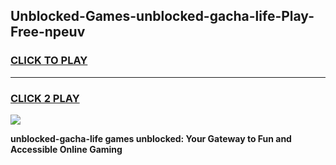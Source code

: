 
## Unblocked-Games-unblocked-gacha-life-Play-Free-npeuv
<h3>
<a href="https://premium76.site?title=unblocked-gacha-life&ref=19M">CLICK TO PLAY</a></h3>
<hr>

<h3>
<a href="https://premium76.site?title=unblocked-gacha-life&ref=19M">CLICK 2 PLAY</a>
  
</h3>

<a href="https://premium76.site?title=unblocked-gacha-life&ref=19M"><img src="https://clearcache.store/games.png"></a>


**unblocked-gacha-life games unblocked: Your Gateway to Fun and Accessible Online Gaming**
